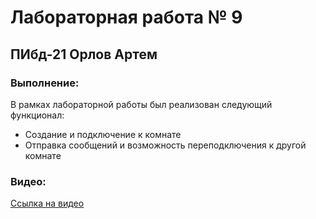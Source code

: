 # Лабораторная работа № 9  
## ПИбд-21 Орлов Артем   

### Выполнение:  
В рамках лабораторной работы был реализован следующий функционал:
* Создание и подключение к комнате
* Отправка сообщений и возможность переподключения к другой комнате

### Видео:  
[Ссылка на видео](https://drive.google.com/file/d/1VhZ2fYgY3Lhva5svPzhyDPRmwX1qJyZR/view?usp=sharing)